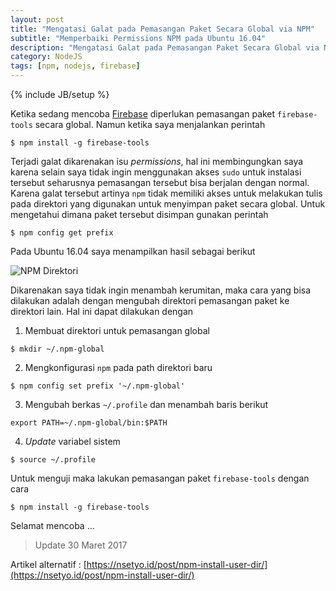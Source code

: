 ```yaml
---
layout: post
title: "Mengatasi Galat pada Pemasangan Paket Secara Global via NPM"
subtitle: "Memperbaiki Permissions NPM pada Ubuntu 16.04"
description: "Mengatasi Galat pada Pemasangan Paket Secara Global via NPM pada Ubuntu 16.04"
category: NodeJS
tags: [npm, nodejs, firebase]
---
```

{% include JB/setup %}

Ketika sedang mencoba [Firebase](https://firebase.google.com/) diperlukan pemasangan paket `firebase-tools` secara global. Namun ketika saya menjalankan perintah

    $ npm install -g firebase-tools

Terjadi galat dikarenakan isu _permissions_, hal ini membingungkan saya karena selain saya tidak ingin menggunakan akses `sudo` untuk instalasi tersebut seharusnya pemasangan tersebut bisa berjalan dengan normal. Karena galat tersebut artinya `npm` tidak memiliki akses untuk melakukan tulis pada direktori yang digunakan untuk menyimpan paket secara global. Untuk mengetahui dimana paket tersebut disimpan gunakan perintah

    $ npm config get prefix

Pada Ubuntu 16.04 saya menampilkan hasil sebagai berikut

<img src="{{ site.url }}/img/npm-dir.png" class="img-responsive" alt="NPM Direktori">

Dikarenakan saya tidak ingin menambah kerumitan, maka cara yang bisa dilakukan adalah dengan mengubah direktori pemasangan paket ke direktori lain. Hal ini dapat dilakukan dengan

1. Membuat direktori untuk pemasangan global
```
$ mkdir ~/.npm-global
```
2. Mengkonfigurasi `npm` pada path direktori baru
```
$ npm config set prefix '~/.npm-global'
```
3. Mengubah berkas `~/.profile` dan menambah baris berikut
```
export PATH=~/.npm-global/bin:$PATH
```
4. _Update_ variabel sistem
```
$ source ~/.profile
```

Untuk menguji maka lakukan pemasangan paket `firebase-tools` dengan cara

    $ npm install -g firebase-tools

Selamat mencoba ...

> Update 30 Maret 2017

Artikel alternatif : [https://nsetyo.id/post/npm-install-user-dir/](https://nsetyo.id/post/npm-install-user-dir/)
